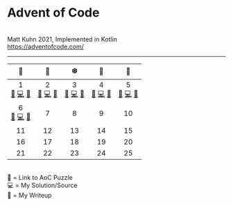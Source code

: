 # Advent of Code
<br>Matt Kuhn 2021, Implemented in Kotlin
<br>https://adventofcode.com/
******

|                                                🎁                                                |                                                🦌                                                |                                                ❄️                                                |                                                🌟                                                |                                                🎅                                                |
|:------------------------------------------------------------------------------------------------:|:------------------------------------------------------------------------------------------------:|:------------------------------------------------------------------------------------------------:|:------------------------------------------------------------------------------------------------:|:------------------------------------------------------------------------------------------------:|
| 1<br>[🎄](https://adventofcode.com/2021/day/1) [💻](/src/main/kotlin/Day1.kt) [📝](/doc/day1.md) | 2<br>[🎄](https://adventofcode.com/2021/day/2) [💻](/src/main/kotlin/Day2.kt) [📝](/doc/day2.md) | 3<br>[🎄](https://adventofcode.com/2021/day/3) [💻](/src/main/kotlin/Day3.kt) [📝](/doc/day3.md) | 4<br>[🎄](https://adventofcode.com/2021/day/4) [💻](/src/main/kotlin/Day4.kt) [📝](/doc/day4.md) | 5<br>[🎄](https://adventofcode.com/2021/day/5) [💻](/src/main/kotlin/Day5.kt) [📝](/doc/day5.md) |
| 6<br>[🎄](https://adventofcode.com/2021/day/6) [💻](/src/main/kotlin/Day6.kt) [📝](/doc/day6.md) |                                                7                                                 |                                                8                                                 |                                                9                                                 |                                                10                                                |
|                                                11                                                |                                                12                                                |                                                13                                                |                                                14                                                |                                                15                                                |
|                                                16                                                |                                                17                                                |                                                18                                                |                                                19                                                |                                                20                                                |
|                                                21                                                |                                                22                                                |                                                23                                                |                                                24                                                |                                                25                                                |

<br>
🎄 = Link to AoC Puzzle
<br>💻 = My Solution/Source
<br>📝 = My Writeup
